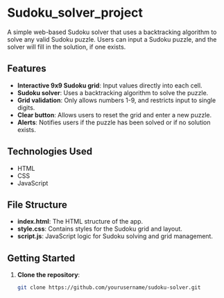 # Sudoku_solver_project


A simple web-based Sudoku solver that uses a backtracking algorithm to solve any valid Sudoku puzzle. Users can input a Sudoku puzzle, and the solver will fill in the solution, if one exists.

## Features

- **Interactive 9x9 Sudoku grid**: Input values directly into each cell.
- **Sudoku solver**: Uses a backtracking algorithm to solve the puzzle.
- **Grid validation**: Only allows numbers 1-9, and restricts input to single digits.
- **Clear button**: Allows users to reset the grid and enter a new puzzle.
- **Alerts**: Notifies users if the puzzle has been solved or if no solution exists.

## Technologies Used

- HTML
- CSS
- JavaScript

## File Structure

- **index.html**: The HTML structure of the app.
- **style.css**: Contains styles for the Sudoku grid and layout.
- **script.js**: JavaScript logic for Sudoku solving and grid management.

## Getting Started

1. **Clone the repository**:
   ```bash
   git clone https://github.com/yourusername/sudoku-solver.git
